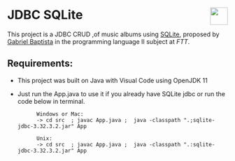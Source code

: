 # JDBC SQLite <img align="right" height="40" src="https://cdn.shortpixel.ai/client/q_glossy,ret_img,w_228,h_73/http://ftt.com.br/home/wp-content/uploads/2019/10/logo.png">

This project is a JDBC CRUD ,of music albums using [SQLite](https://www.sqlite.org/), proposed by [Gabriel Baptista](https://github.com/gabrielbaptista) in the programming language II subject at *FTT*.

## Requirements:

  - This project was built on Java with Visual Code using OpenJDK 11
  - Just run the App.java to use it if you already have SQLite jdbc or run the code below in terminal.

              Windows or Mac:
              -> cd src  ; javac App.java ;  java -classpath ".;sqlite-jdbc-3.32.3.2.jar" App

              Unix:
              -> cd src  ; javac App.java ;  java -classpath ".:sqlite-jdbc-3.32.3.2.jar" App

